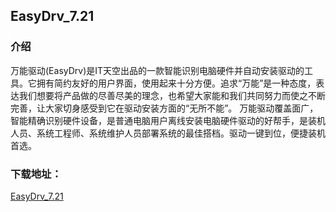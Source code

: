 ## EasyDrv_7.21


### 介绍

万能驱动(EasyDrv)是IT天空出品的一款智能识别电脑硬件并自动安装驱动的工具。它拥有简约友好的用户界面，使用起来十分方便。追求“万能”是一种态度，表达我们想要将产品做的尽善尽美的理念，也希望大家能和我们共同努力而使之不断完善，让大家切身感受到它在驱动安装方面的“无所不能”。
万能驱动覆盖面广，智能精确识别硬件设备，是普通电脑用户离线安装电脑硬件驱动的好帮手，是装机人员、系统工程师、系统维护人员部署系统的最佳搭档。驱动一键到位，便捷装机首选。


### 下载地址：
[EasyDrv_7.21](https://www.itsk.com/redirect.php?id=ed)
